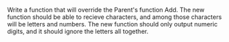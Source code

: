 Write a function that will override the Parent's function Add. The new function should be 
able to recieve characters, and among those characters will be letters and numbers. The 
new function should only output numeric digits, and it should ignore the letters all together. 

